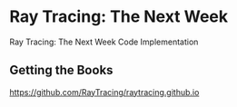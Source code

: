 # Ray Tracing: The Next Week
Ray Tracing: The Next Week Code Implementation
## Getting the Books
https://github.com/RayTracing/raytracing.github.io

